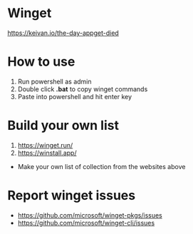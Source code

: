 # Winget
https://keivan.io/the-day-appget-died

# How to use
1. Run powershell as admin
2. Double click **.bat** to copy winget commands
3. Paste into powershell and hit enter key

# Build your own list
1. https://winget.run/
2. https://winstall.app/

- Make your own list of collection from the websites above

# Report winget issues
- https://github.com/microsoft/winget-pkgs/issues
- https://github.com/microsoft/winget-cli/issues
